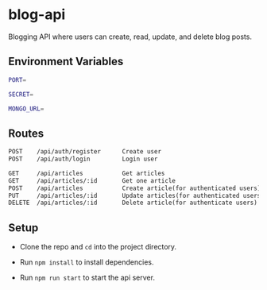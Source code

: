 # blog-api

Blogging API where users can create, read, update, and delete blog posts.

## Environment Variables

```bash
PORT=

SECRET=

MONGO_URL=
```

## Routes

```txt
POST    /api/auth/register      Create user
POST    /api/auth/login         Login user

GET     /api/articles           Get articles
GET     /api/articles/:id       Get one article
POST    /api/articles           Create article(for authenticated users)
PUT     /api/articles/:id       Update articles(for authenticated users)
DELETE  /api/articles/:id       Delete article(for authenticate users)
```

## Setup

- Clone the repo and `cd` into the project directory.

- Run `npm install` to install dependencies.

- Run `npm run start` to start the api server.
